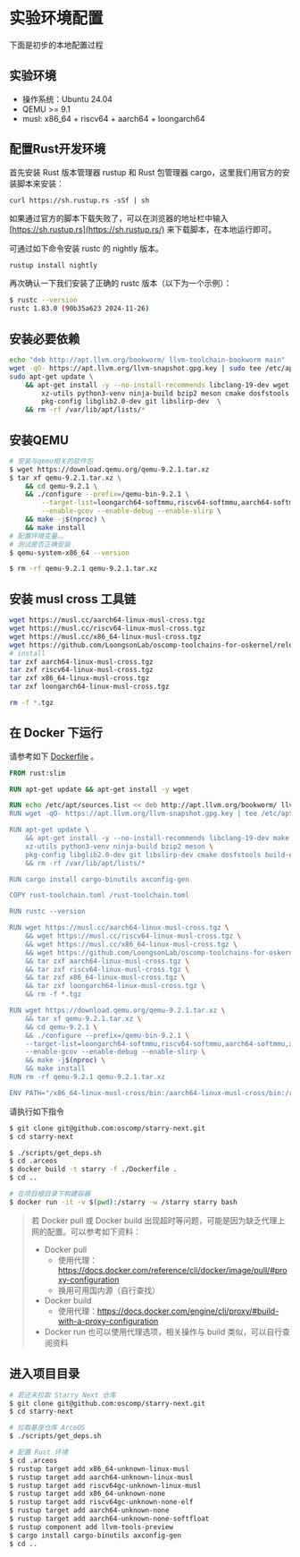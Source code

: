 # 实验环境配置

下面是初步的本地配置过程


## 实验环境
- 操作系统：Ubuntu 24.04
- QEMU >= 9.1
- musl: x86_64 + riscv64 + aarch64 + loongarch64

## 配置Rust开发环境
首先安装 Rust 版本管理器 rustup 和 Rust 包管理器 cargo，这里我们用官方的安装脚本来安装：

`curl https://sh.rustup.rs -sSf | sh`

如果通过官方的脚本下载失败了，可以在浏览器的地址栏中输入 [https://sh.rustup.rs](https://sh.rustup.rs/) 来下载脚本，在本地运行即可。


可通过如下命令安装 rustc 的 nightly 版本。

```bash
rustup install nightly
```

再次确认一下我们安装了正确的 rustc 版本（以下为一个示例）：

```bash
$ rustc --version
rustc 1.83.0 (90b35a623 2024-11-26)
```

## 安装必要依赖

```bash
echo "deb http://apt.llvm.org/bookworm/ llvm-toolchain-bookworm main" | sudo tee -a /etc/apt/sources.list
wget -qO- https://apt.llvm.org/llvm-snapshot.gpg.key | sudo tee /etc/apt/trusted.gpg.d/apt.llvm.org.asc
sudo apt-get update \
    && apt-get install -y --no-install-recommends libclang-19-dev wget make python3 \
        xz-utils python3-venv ninja-build bzip2 meson cmake dosfstools build-essential \
        pkg-config libglib2.0-dev git libslirp-dev  \
    && rm -rf /var/lib/apt/lists/*
```

## 安装QEMU

```bash
# 安装与qemu相关的软件包
$ wget https://download.qemu.org/qemu-9.2.1.tar.xz
$ tar xf qemu-9.2.1.tar.xz \
    && cd qemu-9.2.1 \
    && ./configure --prefix=/qemu-bin-9.2.1 \
        --target-list=loongarch64-softmmu,riscv64-softmmu,aarch64-softmmu,x86_64-softmmu,loongarch64-linux-user,riscv64-linux-user,aarch64-linux-user,x86_64-linux-user \
        --enable-gcov --enable-debug --enable-slirp \
    && make -j$(nproc) \
    && make install
# 配置环境变量。。
# 测试是否正确安装
$ qemu-system-x86_64 --version

$ rm -rf qemu-9.2.1 qemu-9.2.1.tar.xz
```

## 安装 musl cross 工具链

```bash
wget https://musl.cc/aarch64-linux-musl-cross.tgz
wget https://musl.cc/riscv64-linux-musl-cross.tgz
wget https://musl.cc/x86_64-linux-musl-cross.tgz
wget https://github.com/LoongsonLab/oscomp-toolchains-for-oskernel/releases/download/loongarch64-linux-musl-cross-gcc-13.2.0/loongarch64-linux-musl-cross.tgz
# install
tar zxf aarch64-linux-musl-cross.tgz
tar zxf riscv64-linux-musl-cross.tgz
tar zxf x86_64-linux-musl-cross.tgz
tar zxf loongarch64-linux-musl-cross.tgz

rm -f *.tgz
```

## 在 Docker 下运行

请参考如下 [Dockerfile](https://github.com/oscomp/arceos/blob/main/Dockerfile) 。

```dockerfile
FROM rust:slim

RUN apt-get update && apt-get install -y wget

RUN echo /etc/apt/sources.list << deb http://apt.llvm.org/bookworm/ llvm-toolchain-bookworm main
RUN wget -qO- https://apt.llvm.org/llvm-snapshot.gpg.key | tee /etc/apt/trusted.gpg.d/apt.llvm.org.asc

RUN apt-get update \
    && apt-get install -y --no-install-recommends libclang-19-dev make python3 \
    xz-utils python3-venv ninja-build bzip2 meson \
    pkg-config libglib2.0-dev git libslirp-dev cmake dosfstools build-essential \
    && rm -rf /var/lib/apt/lists/*

RUN cargo install cargo-binutils axconfig-gen

COPY rust-toolchain.toml /rust-toolchain.toml

RUN rustc --version

RUN wget https://musl.cc/aarch64-linux-musl-cross.tgz \
    && wget https://musl.cc/riscv64-linux-musl-cross.tgz \
    && wget https://musl.cc/x86_64-linux-musl-cross.tgz \
    && wget https://github.com/LoongsonLab/oscomp-toolchains-for-oskernel/releases/download/loongarch64-linux-musl-cross-gcc-13.2.0/loongarch64-linux-musl-cross.tgz \
    && tar zxf aarch64-linux-musl-cross.tgz \
    && tar zxf riscv64-linux-musl-cross.tgz \
    && tar zxf x86_64-linux-musl-cross.tgz \
    && tar zxf loongarch64-linux-musl-cross.tgz \
    && rm -f *.tgz

RUN wget https://download.qemu.org/qemu-9.2.1.tar.xz \
    && tar xf qemu-9.2.1.tar.xz \
    && cd qemu-9.2.1 \
    && ./configure --prefix=/qemu-bin-9.2.1 \
    --target-list=loongarch64-softmmu,riscv64-softmmu,aarch64-softmmu,x86_64-softmmu,loongarch64-linux-user,riscv64-linux-user,aarch64-linux-user,x86_64-linux-user \
    --enable-gcov --enable-debug --enable-slirp \
    && make -j$(nproc) \
    && make install
RUN rm -rf qemu-9.2.1 qemu-9.2.1.tar.xz

ENV PATH="/x86_64-linux-musl-cross/bin:/aarch64-linux-musl-cross/bin:/riscv64-linux-musl-cross/bin:/loongarch64-linux-musl-cross/bin:/qemu-bin-9.2.1/bin:$PATH"

```

请执行如下指令

```bash
$ git clone git@github.com:oscomp/starry-next.git
$ cd starry-next

$ ./scripts/get_deps.sh
$ cd .arceos
$ docker build -t starry -f ./Dockerfile .
$ cd ..

# 在项目根目录下构建容器
$ docker run -it -v $(pwd):/starry -w /starry starry bash
```

> 若 Docker pull 或 Docker build 出现超时等问题，可能是因为缺乏代理上网的配置。可以参考如下资料：
>
> - Docker pull
>   - 使用代理：https://docs.docker.com/reference/cli/docker/image/pull/#proxy-configuration
>   - 换用可用国内源（自行查找）
> - Docker build
>   - 使用代理：https://docs.docker.com/engine/cli/proxy/#build-with-a-proxy-configuration
> - Docker run 也可以使用代理选项，相关操作与 build 类似，可以自行查阅资料

## 进入项目目录

```bash
# 若还未拉取 Starry Next 仓库
$ git clone git@github.com:oscomp/starry-next.git
$ cd starry-next

# 拉取基座仓库 ArceOS
$ ./scripts/get_deps.sh

# 配置 Rust 环境
$ cd .arceos
$ rustup target add x86_64-unknown-linux-musl
$ rustup target add aarch64-unknown-linux-musl
$ rustup target add riscv64gc-unknown-linux-musl
$ rustup target add x86_64-unknown-none  
$ rustup target add riscv64gc-unknown-none-elf
$ rustup target add aarch64-unknown-none
$ rustup target add aarch64-unknown-none-softfloat
$ rustup component add llvm-tools-preview
$ cargo install cargo-binutils axconfig-gen
$ cd ..
```
